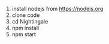 1. install nodejs from https://nodejs.org
2. clone code
3. cd Nightingale
4. npm install
5. npm start
